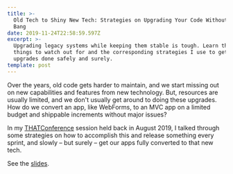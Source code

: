```yaml
---
title: >-
  Old Tech to Shiny New Tech: Strategies on Upgrading Your Code Without a Big
  Bang
date: 2019-11-24T22:58:59.597Z
excerpt: >-
  Upgrading legacy systems while keeping them stable is tough. Learn the common
  things to watch out for and the corresponding strategies I use to get these
  upgrades done safely and surely.
template: post
---
```

Over the years, old code gets harder to maintain, and we start missing out on new capabilities and features from new technology. But, resources are usually limited, and we don't usually get around to doing these upgrades. How do we convert an app, like WebForms, to an MVC app on a limited budget and shippable increments without major issues?

In my [THATConference](https://thatconference.com) session held back in August 2019, I talked through some strategies on how to accomplish this and release something every sprint, and slowly – but surely – get our apps fully converted to that new tech.

See the [slides](https://www.slideshare.net/CristinaRuth/old-tech-to-shiny-new-tech-strategies-on-upgrading-your-code-without-a-big-bang-162736734).
